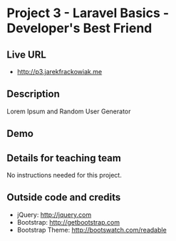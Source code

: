# Project 3 - Laravel Basics - Developer's Best Friend

## Live URL
* http://p3.jarekfrackowiak.me

## Description
Lorem Ipsum and Random User Generator

## Demo


## Details for teaching team
No instructions needed for this project.

## Outside code and credits
* jQuery: http://jquery.com
* Bootstrap: http://getbootstrap.com
* Bootstrap Theme: http://bootswatch.com/readable